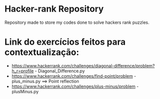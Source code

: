 # Hacker-rank Repository

Repository made to store my codes done to solve hackers rank puzzles.

# Link do exercícios feitos para contextualização:

* https://www.hackerrank.com/challenges/diagonal-difference/problem?h_r=profile - Diagonal_Difference.py
* https://www.hackerrank.com/challenges/find-point/problem - plus_minus.py ==> Point reflection
* https://www.hackerrank.com/challenges/plus-minus/problem - plusMinus.py 
